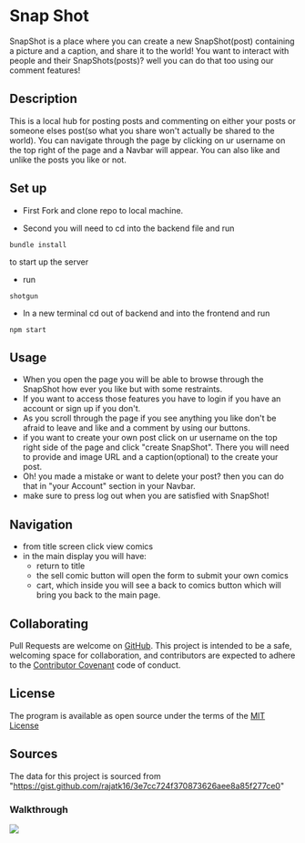 # Snap Shot

SnapShot is a place where you can create a new SnapShot(post) containing a picture and a caption, and share it to the world! You want to interact with people and their SnapShots(posts)? well you can do that too using our comment features!

## Description

This is a local hub for posting posts and commenting on either your posts or someone elses post(so what you share won't actually be shared to the world). You can navigate through the page by clicking on ur username on the top right of the page and a Navbar will appear. You can also like and unlike the posts you like or not. 

## Set up

* First Fork and clone repo to local machine.

* Second you will need to cd into the backend file and run 
```
bundle install 
```
to start up the server

* run 
```
shotgun
```

* In a new terminal cd out of backend and into the frontend and run
```
npm start
```

## Usage

* When you open the page you will be able to browse through the SnapShot how ever you like but with some restraints.  
* If you want to access those features you have to login if you have an account or sign up if you don't.
* As you scroll through the page if you see anything you like don't be afraid to leave and like and a comment by using our buttons. 
* if you want to create your own post click on ur username on the top right side of the page and click "create SnapShot". There you will need to provide and image URL and a caption(optional) to the create your post.
* Oh! you made a mistake or want to delete your post? then you can do that in "your Account" section in your Navbar.
* make sure to press log out when you are satisfied with SnapShot!

## Navigation
* from title screen click view comics
* in the main display you will have:
    * return to title
    * the sell comic button will open the form to submit your own comics 
    * cart, which inside you will see a back to comics button which will bring you back to the main page.

## Collaborating

Pull Requests are welcome on [GitHub](https://github.com/uyggnues/phase-3-project). This project is intended to be a safe, welcoming space for collaboration, and contributors are expected to adhere to the [Contributor Covenant](https://www.contributor-covenant.org/version/1/4/code-of-conduct/) code of conduct.

## License 
The program is available as open source under the terms of the [MIT License](https://opensource.org/licenses/MIT)

## Sources 
The data for this project is sourced from "https://gist.github.com/rajatk16/3e7cc724f370873626aee8a85f277ce0"

### Walkthrough
<a href=https://youtu.be/8-kMNw-tcPk><img id="img-with-fallback" class="style-scope ytcp-img-with-fallback" src="https://i9.ytimg.com/vi_webp/8-kMNw-tcPk/mq2.webp?sqp=CJi14Z0G-oaymwEmCMACELQB8quKqQMa8AEB-AH-CIAC0AWKAgwIABABGH8gHSgTMA8=&rs=AOn4CLAU0TLT8KAHRD9w2kpUmGUYm1wSUw"/></a>